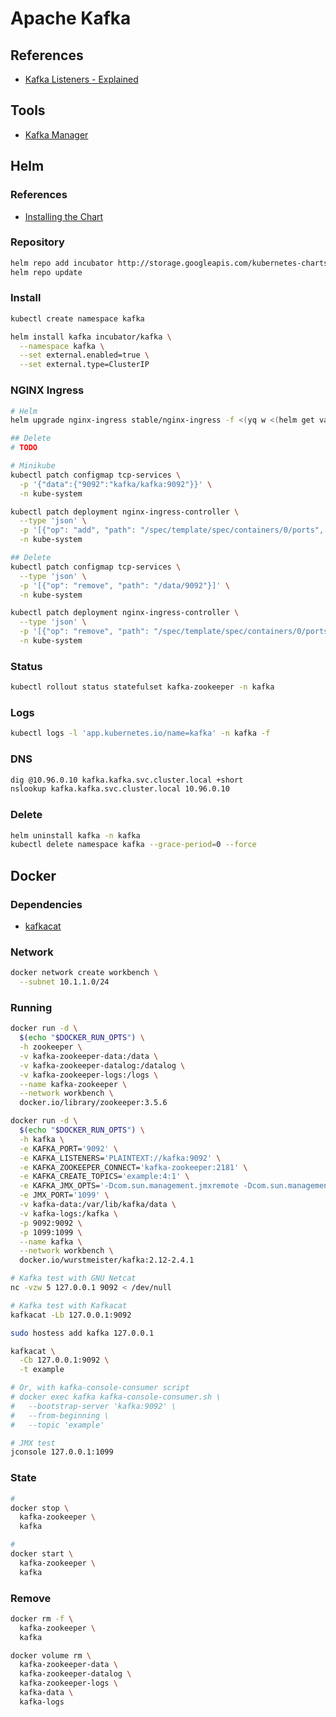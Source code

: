 # Apache Kafka

<!--
https://app.pluralsight.com/library/courses/securing-kafka-cluster/table-of-contents

https://www.youtube.com/watch?v=sCkAe-Umb0o

https://www.blazemeter.com/blog/apache-kafka-how-to-load-test-with-jmeter
https://octoperf.com/blog/2020/10/30/kafka-load-testing/
https://github.com/corunet/kloadgen

https://www.linkedin.com/learning/apache-kafka-essential-training-building-scalable-applications/why-are-kafka-skills-so-high-in-demand

https://www.linkedin.com/learning/apache-kafka-essential-training-getting-started/getting-started-with-apache-kafka

https://app.pluralsight.com/library/courses/securing-kafka-cluster/table-of-contents

https://www.linkedin.com/learning/search?entityType=COURSE&keywords=kafka

https://app.pluralsight.com/library/courses/apache-kafka-getting-started/table-of-contents

https://app.pluralsight.com/library/courses/spark-kafka-cassandra-applying-lambda-architecture/table-of-contents

https://app.pluralsight.com/library/courses/building-enterprise-distributed-online-analytics-platform/table-of-contents

https://app.pluralsight.com/paths/skills/handling-streaming-data-with-messaging-systems

https://app.pluralsight.com/library/courses/designing-event-driven-applications-apache-kafka-ecosystem/table-of-contents
https://app.pluralsight.com/library/courses/kafka-build-deploy-monitor-real-world-application/table-of-contents

https://app.pluralsight.com/library/courses/processing-streaming-data-apache-spark-structured-streaming/table-of-contents
https://app.pluralsight.com/library/courses/spring-integration-channel-adapters-external-systems/table-of-contents
https://app.pluralsight.com/library/courses/storing-managing-data-redis-apache-kafka-heroku/table-of-contents
https://app.pluralsight.com/library/courses/implementing-event-log-kafka/table-of-contents
https://app.pluralsight.com/library/courses/enforcing-data-contracts-kafka-schema-registry/table-of-contents
https://app.pluralsight.com/library/courses/deploying-kafka-cluster/table-of-contents

How do Kafka ACLs works? https://www.youtube.com/watch?v=4pj6Ewaf7N8

https://medium.com/@sathishjayaram/batch-processing-of-multi-partitioned-kafka-topics-using-spark-with-example-b686676d33f1
https://www.slideshare.net/KaiWaehner/apache-kafka-open-source-ecosystem-for-machine-learning-at-extreme-scale-apachecon-montreal-sept-2018
https://www.confluent.io/blog/using-apache-kafka-drive-cutting-edge-machine-learning
https://www.confluent.io/blog/build-deploy-scalable-machine-learning-production-apache-kafka/
https://medium.com/@stephane.maarek/how-to-use-apache-kafka-to-transform-a-batch-pipeline-into-a-real-time-one-831b48a6ad85
https://github.com/kaiwaehner/kafka-streams-machine-learning-examples
-->

## References

- [Kafka Listeners - Explained](https://rmoff.net/2018/08/02/kafka-listeners-explained/)

## Tools

- [Kafka Manager](/kafka-manager.md)

## Helm

### References

- [Installing the Chart](https://github.com/helm/charts/tree/master/incubator/kafka#installing-the-chart)

### Repository

```sh
helm repo add incubator http://storage.googleapis.com/kubernetes-charts-incubator
helm repo update
```

### Install

```sh
kubectl create namespace kafka
```

```sh
helm install kafka incubator/kafka \
  --namespace kafka \
  --set external.enabled=true \
  --set external.type=ClusterIP
```

### NGINX Ingress

```sh
# Helm
helm upgrade nginx-ingress stable/nginx-ingress -f <(yq w <(helm get values nginx-ingress) tcp.9092 kafka/kafka:9092)

## Delete
# TODO

# Minikube
kubectl patch configmap tcp-services \
  -p '{"data":{"9092":"kafka/kafka:9092"}}' \
  -n kube-system

kubectl patch deployment nginx-ingress-controller \
  --type 'json' \
  -p '[{"op": "add", "path": "/spec/template/spec/containers/0/ports", "value": [{"hostPort": 9092, "containerPort": 9092}]}]' \
  -n kube-system

## Delete
kubectl patch configmap tcp-services \
  --type 'json' \
  -p '[{"op": "remove", "path": "/data/9092"}]' \
  -n kube-system

kubectl patch deployment nginx-ingress-controller \
  --type 'json' \
  -p '[{"op": "remove", "path": "/spec/template/spec/containers/0/ports", "value": [{"hostPort": 9092, "containerPort": 9092}]}]' \
  -n kube-system
```

### Status

```sh
kubectl rollout status statefulset kafka-zookeeper -n kafka
```

### Logs

```sh
kubectl logs -l 'app.kubernetes.io/name=kafka' -n kafka -f
```

### DNS

```sh
dig @10.96.0.10 kafka.kafka.svc.cluster.local +short
nslookup kafka.kafka.svc.cluster.local 10.96.0.10
```

### Delete

```sh
helm uninstall kafka -n kafka
kubectl delete namespace kafka --grace-period=0 --force
```

## Docker

### Dependencies

- [kafkacat](/kafkacat.md)

### Network

```sh
docker network create workbench \
  --subnet 10.1.1.0/24
```

### Running

```sh
docker run -d \
  $(echo "$DOCKER_RUN_OPTS") \
  -h zookeeper \
  -v kafka-zookeeper-data:/data \
  -v kafka-zookeeper-datalog:/datalog \
  -v kafka-zookeeper-logs:/logs \
  --name kafka-zookeeper \
  --network workbench \
  docker.io/library/zookeeper:3.5.6
```

```sh
docker run -d \
  $(echo "$DOCKER_RUN_OPTS") \
  -h kafka \
  -e KAFKA_PORT='9092' \
  -e KAFKA_LISTENERS='PLAINTEXT://kafka:9092' \
  -e KAFKA_ZOOKEEPER_CONNECT='kafka-zookeeper:2181' \
  -e KAFKA_CREATE_TOPICS='example:4:1' \
  -e KAFKA_JMX_OPTS='-Dcom.sun.management.jmxremote -Dcom.sun.management.jmxremote.authenticate=false -Dcom.sun.management.jmxremote.ssl=false -Djava.rmi.server.hostname=127.0.0.1 -Dcom.sun.management.jmxremote.rmi.port=1099' \
  -e JMX_PORT='1099' \
  -v kafka-data:/var/lib/kafka/data \
  -v kafka-logs:/kafka \
  -p 9092:9092 \
  -p 1099:1099 \
  --name kafka \
  --network workbench \
  docker.io/wurstmeister/kafka:2.12-2.4.1
```

```sh
# Kafka test with GNU Netcat
nc -vzw 5 127.0.0.1 9092 < /dev/null

# Kafka test with Kafkacat
kafkacat -Lb 127.0.0.1:9092

sudo hostess add kafka 127.0.0.1

kafkacat \
  -Cb 127.0.0.1:9092 \
  -t example

# Or, with kafka-console-consumer script
# docker exec kafka kafka-console-consumer.sh \
#   --bootstrap-server 'kafka:9092' \
#   --from-beginning \
#   --topic 'example'

# JMX test
jconsole 127.0.0.1:1099
```

### State

```sh
#
docker stop \
  kafka-zookeeper \
  kafka

#
docker start \
  kafka-zookeeper \
  kafka
```

### Remove

```sh
docker rm -f \
  kafka-zookeeper \
  kafka

docker volume rm \
  kafka-zookeeper-data \
  kafka-zookeeper-datalog \
  kafka-zookeeper-logs \
  kafka-data \
  kafka-logs
```

